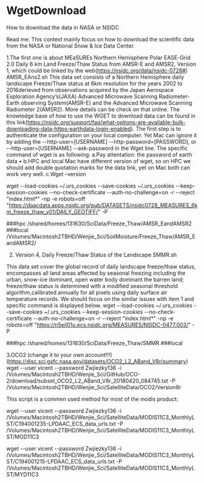 # WgetDownload
How to download the data in NASA or NSIDC

Read me: This context mainly focus on how to download the scientific data from the NASA or  National Snow & Ice Data Center.

1.The first one is about MEaSUREs Northern Hemisphere Polar EASE-Grid 2.0 Daily 6 km Land Freeze/Thaw Status from AMSR-E and AMSR2, Version 1, which could be linked by the web(https://nsidc.org/data/nsidc-0728#)   AMSR_EAns2.sh
This data set consists of a Northern Hemisphere daily landscape Freeze/Thaw status at 6km resolution for the years 2002 to 2016derieved from observations acquired by the Japan Aerospace Exploration Agency’s(JAXA) Advanced Microwave Scanning Radiometer-Earth observing System(AMSR-E) and the Advanced Microwave Scanning Radiometer 2(AMSR2). More details can be check on that online.
The knowledge base of how to use the WGET to download data can be found in this link(https://nsidc.org/support/faq/what-options-are-available-bulk-downloading-data-https-earthdata-login-enabled). The first step is to authenticate the configuration on your local computer. Yet Mac can ignore it by adding the --http-user=[USERNAME] --http-password=[PASSWORD], or  --http-user=[USERNAME] --ask-password in the Wget line. The specific command of wget is as following:
a.Pay attentation: the password of earth data 
•	b.HPC and local Mac have different version of wget, so on HPC we should add double quotation marks for the data link, yet on Mac both can work very well.
c.Wget –version

wget --load-cookies ~/.urs_cookies --save-cookies ~/.urs_cookies --keep-session-cookies --no-check-certificate --auth-no-challenge=on -r --reject "index.html*" -np -e robots=off "https://daacdata.apps.nsidc.org/pub/DATASETS/nsidc0728_MEASURES_6km_freeze_thaw_v01/DAILY_GEOTIFF/" -P 

###hpc
/shared/homes/131630/SciData/Freeze_Thaw/AMSR_EandAMSR2
###local 
/Volumes/Macintosh2TBHD/Wenjie_Sci/SoilMoisture/Freeze_Thaw/AMSR_EandAMSR2/


2. Version 4, Daily Freeze/Thaw Status of the Landscape    SMMR.sh

This data set cover the global record of daily landscape freeze/thaw status, encompasses all land areas affected by seasonal freezing including the urban, snow-ice dominant, open water body dominant the barren land; freeze/thaw status is determined with a modified seasonal threshold algorithm,calibrated annually for all pixels using daily surface air temperature records. We should focus on the similar issues with item 1 and specific command is displayed below.
wget --load-cookies ~/.urs_cookies --save-cookies ~/.urs_cookies --keep-session-cookies --no-check-certificate --auth-no-challenge=on -r --reject "index.html*" -np -e robots=off "https://n5eil01u.ecs.nsidc.org/MEASURES/NSIDC-0477.003/" -P 

###hpc
/shared/homes/131630/SciData/Freeze_Thaw/SMMR
###local 


3.OCO2  (change it to your own account!!!)
(https://disc.sci.gsfc.nasa.gov/datasets/OCO2_L2_ABand_V8r/summary)
wget --user vicent --password Zwjiezky136 -i /Volumes/Macintosh2TBHD/Wenjie_Sci/GitHub/OCO-2/download/subset_OCO2_L2_ABand_V8r_20180420_084745.txt -P /Volumes/Macintosh2TBHD/Wenjie_Sci/SatelliteData/OCO2/Version8r	

This script is  a commen used method for most of the modis product:

wget --user vicent --password Zwjiezky136 -i /Volumes/Macintosh2TBHD/Wenjie_Sci/SatelliteData/MODIS11C3_MonthlyLST/C194001235-LPDAAC_ECS_data_urls.txt -P /Volumes/Macintosh2TBHD/Wenjie_Sci/SatelliteData/MODIS11C3_MonthlyLST/MOD11C3

wget --user vicent --password Zwjiezky136 -i /Volumes/Macintosh2TBHD/Wenjie_Sci/SatelliteData/MODIS11C3_MonthlyLST/C194001215-LPDAAC_ECS_data_urls.txt -P /Volumes/Macintosh2TBHD/Wenjie_Sci/SatelliteData/MODIS11C3_MonthlyLST/MYD11C3

